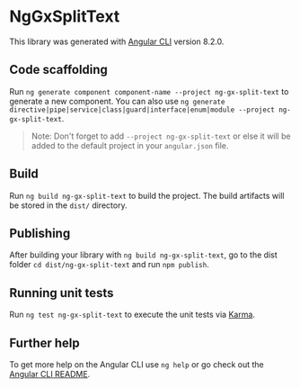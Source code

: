# NgGxSplitText

This library was generated with [Angular CLI](https://github.com/angular/angular-cli) version 8.2.0.

## Code scaffolding

Run `ng generate component component-name --project ng-gx-split-text` to generate a new component. You can also use `ng generate directive|pipe|service|class|guard|interface|enum|module --project ng-gx-split-text`.
> Note: Don't forget to add `--project ng-gx-split-text` or else it will be added to the default project in your `angular.json` file. 

## Build

Run `ng build ng-gx-split-text` to build the project. The build artifacts will be stored in the `dist/` directory.

## Publishing

After building your library with `ng build ng-gx-split-text`, go to the dist folder `cd dist/ng-gx-split-text` and run `npm publish`.

## Running unit tests

Run `ng test ng-gx-split-text` to execute the unit tests via [Karma](https://karma-runner.github.io).

## Further help

To get more help on the Angular CLI use `ng help` or go check out the [Angular CLI README](https://github.com/angular/angular-cli/blob/master/README.md).
